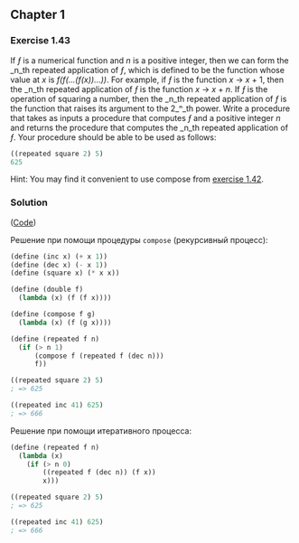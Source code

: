 ## Chapter 1

### Exercise 1.43

If _ƒ_ is a numerical function and _n_ is a positive integer, then we can form the _n_th repeated application of _ƒ_, which is defined to be the function whose value at _x_ is _f(f(...(f(x))...))_. For example, if _ƒ_ is the function _x_ →  _x_ + 1, then the _n_th repeated application of _ƒ_ is the function _x_ → _x_ + _n_. If _ƒ_ is the operation of squaring a number, then the _n_th repeated application of _ƒ_ is the function that raises its argument to the 2_ⁿ_th power. Write a procedure that takes as inputs a procedure that computes _ƒ_ and a positive integer _n_ and returns the procedure that computes the _n_th repeated application of _ƒ_. Your procedure should be able to be used as follows:

```scheme
((repeated square 2) 5)
625
```

Hint: You may find it convenient to use compose from [exercise 1.42](./Exercise%201.42.md).

### Solution

([Code](../../src/Chapter%201/Exercise%201.43.scm))

Решение при помощи процедуры `compose` (рекурсивный процесс):

```scheme
(define (inc x) (+ x 1))
(define (dec x) (- x 1))
(define (square x) (* x x))

(define (double f)
  (lambda (x) (f (f x))))

(define (compose f g)
  (lambda (x) (f (g x))))

(define (repeated f n)
  (if (> n 1)
      (compose f (repeated f (dec n)))
      f))

((repeated square 2) 5)
; => 625

((repeated inc 41) 625)
; => 666
```

Решение при помощи итеративного процесса:

```scheme
(define (repeated f n)
  (lambda (x)
    (if (> n 0)
        ((repeated f (dec n)) (f x))
        x)))

((repeated square 2) 5)
; => 625

((repeated inc 41) 625)
; => 666
```

